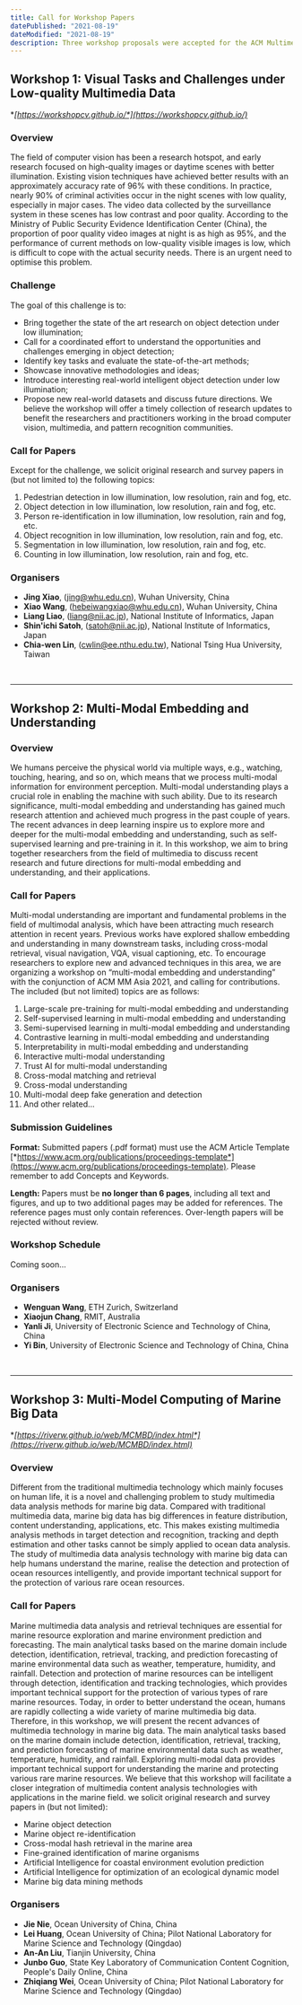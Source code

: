 ```yaml
---
title: Call for Workshop Papers
datePublished: "2021-08-19"
dateModified: "2021-08-19"
description: Three workshop proposals were accepted for the ACM Multimedia Asia 2021 edition.
---
```


## Workshop 1: Visual Tasks and Challenges under Low-quality Multimedia Data

**[*https://workshopcv.github.io/*](https://workshopcv.github.io/)**

### Overview

The field of computer vision has been a research hotspot, and early research focused on high-quality images or daytime scenes with better illumination. Existing vision techniques have achieved better results with an approximately accuracy rate of 96% with these conditions. In practice, nearly 90% of criminal activities occur in the night scenes with low quality, especially in major cases. The video data collected by the surveillance system in these scenes has low contrast and poor quality. According to the Ministry of Public Security Evidence Identification Center (China), the proportion of poor quality video images at night is as high as 95%, and the performance of current methods on low-quality visible images is low, which is difficult to cope with the actual security needs. There is an urgent need to optimise this problem. 

### Challenge

The goal of this challenge is to:

- Bring together the state of the art research on object detection under low illumination;
- Call for a coordinated effort to understand the opportunities and challenges emerging in object detection;
- Identify key tasks and evaluate the state-of-the-art methods;
- Showcase innovative methodologies and ideas;
- Introduce interesting real-world intelligent object detection under low illumination;
- Propose new real-world datasets and discuss future directions. We believe the workshop will offer a timely collection of research updates to benefit the researchers and practitioners working in the broad computer vision, multimedia, and pattern recognition communities.

### Call for Papers

Except for the challenge, we solicit original research and survey papers in (but not limited to) the following topics:
1) Pedestrian detection in low illumination, low resolution, rain and fog, etc.
2) Object detection in low illumination, low resolution, rain and fog, etc.
3) Person re-identification in low illumination, low resolution, rain and fog, etc.
4) Object recognition in low illumination, low resolution, rain and fog, etc.
5) Segmentation in low illumination, low resolution, rain and fog, etc.
6) Counting in low illumination, low resolution, rain and fog, etc.

<!-- ### Important Dates

-	Release of Training Date: **10 August, 2021**.
-	Release of Validation Date:	**10 September, 2021**.
-	Release of Test Date: **24 September, 2021**.
-	Result Submission Close: **8 October, 2021**.
-	Workshop Paper Submission: **18 October, 2021**.
-	Workshop Notification: **1 November, 2021**. -->

### Organisers
- **Jing Xiao**, ([jing@whu.edu.cn](mailto:jing@whu.edu.cn)), Wuhan University, China 
- **Xiao Wang**, ([hebeiwangxiao@whu.edu.cn](mailto:hebeiwangxiao@whu.edu.cn)), Wuhan University, China 
- **Liang Liao**, ([liang@nii.ac.jp](mailto:liang@nii.ac.jp)), National Institute of Informatics, Japan 
- **Shin'ichi Satoh**, ([satoh@nii.ac.jp](mailto:satoh@nii.ac.jp)), National Institute of Informatics, Japan 
- **Chia-wen Lin**, ([cwlin@ee.nthu.edu.tw](mailto:cwlin@ee.nthu.edu.tw)), National Tsing Hua University, Taiwan 

&nbsp;
***

## Workshop 2: Multi-Modal Embedding and Understanding 

### Overview
We humans perceive the physical world via multiple ways, e.g., watching, touching, hearing, and so on, which means that we process multi-modal information for environment perception. Multi-modal understanding plays a crucial role in enabling the machine with such ability. Due to its research significance, multi-modal embedding and understanding has gained much research attention and achieved much progress in the past couple of years. The recent advances in deep learning inspire us to explore more and deeper for the multi-modal embedding and understanding, such as self-supervised learning and pre-training in it. In this workshop, we aim to bring together researchers from the field of multimedia to discuss recent research and future directions for multi-modal embedding and understanding, and their applications.

### Call for Papers

Multi-modal understanding are important and fundamental problems in the field of multimodal analysis, which have been attracting much research attention in recent years. Previous works have explored shallow embedding and understanding in many downstream tasks, including cross-modal retrieval, visual navigation, VQA, visual captioning, etc. To encourage researchers to explore new and advanced techniques in this area, we are organizing a workshop on “multi-modal embedding and understanding” with the conjunction of ACM MM Asia 2021, and calling for contributions. The included (but not limited) topics are as follows:
1)	 Large-scale pre-training for multi-modal embedding and understanding
2)	 Self-supervised learning in multi-modal embedding and understanding
3)	 Semi-supervised learning in multi-modal embedding and understanding
4)	 Contrastive learning in multi-modal embedding and understanding
5)	 Interpretability in multi-modal embedding and understanding
6) 	 Interactive multi-modal understanding
7)	 Trust AI for multi-modal understanding
8)	 Cross-modal matching and retrieval
9)	 Cross-modal understanding
10)  Multi-modal deep fake generation and detection
11)	 And other related...

### Submission Guidelines
**Format:** Submitted papers (.pdf format) must use the ACM Article Template [*https://www.acm.org/publications/proceedings-template*](https://www.acm.org/publications/proceedings-template). Please remember to add Concepts and Keywords.

**Length:** Papers must be **no longer than 6 pages**, including all text and figures, and up to two additional pages may be added for references. The reference pages must only contain references. Over-length papers will be rejected without review.

### Workshop Schedule
Coming soon...

<!-- ### Important dates
- Paper Submission Deadline: **13 October, 2021**.
- Notifications of Acceptance: **3 November, 2021**.
- Camera-ready Submission: **10 November, 2021**. -->

### Organisers
- **Wenguan Wang**, ETH Zurich, Switzerland
- **Xiaojun Chang**, RMIT, Australia
- **Yanli Ji**, University of Electronic Science and Technology of China, China
- **Yi Bin**, University of Electronic Science and Technology of China, China

&nbsp;
***
## Workshop 3: Multi-Model Computing of Marine Big Data


**[*https://riverw.github.io/web/MCMBD/index.html*](https://riverw.github.io/web/MCMBD/index.html)**

### Overview
Different from the traditional multimedia technology which mainly focuses on human life, it is a novel and challenging problem to study multimedia data analysis methods for marine big data. Compared with traditional multimedia data, marine big data has big differences in feature distribution, content understanding, applications, etc. This makes existing multimedia analysis methods in target detection and recognition, tracking and depth estimation and other tasks cannot be simply applied to ocean data analysis. The study of multimedia data analysis technology with marine big data can help humans understand the marine, realise the detection and protection of ocean resources intelligently, and provide important technical support for the protection of various rare ocean resources. 

### Call for Papers
Marine multimedia data analysis and retrieval techniques are essential for marine resource exploration and marine environment prediction and forecasting. The main analytical tasks based on the marine domain include detection, identification, retrieval, tracking, and prediction forecasting of marine environmental data such as weather, temperature, humidity, and rainfall. Detection and protection of marine resources can be intelligent through detection, identification and tracking technologies, which provides important technical support for the protection of various types of rare marine resources. Today, in order to better understand the ocean, humans are rapidly collecting a wide variety of marine multimedia big data. Therefore, in this workshop, we will present the recent advances of multimedia technology in marine big data. The main analytical tasks based on the marine domain include detection, identification, retrieval, tracking, and prediction forecasting of marine environmental data such as weather, temperature, humidity, and rainfall. Exploring multi-modal data provides important technical support for understanding the marine and protecting various rare marine resources. We believe that this workshop will facilitate a closer integration of multimedia content analysis technologies with applications in the marine field. we solicit original research and survey papers in (but not limited):

-   Marine object detection
-   Marine object re-identification
-   Cross-modal hash retrieval in the marine area
-   Fine-grained identification of marine organisms
-   Artificial Intelligence for coastal environment evolution prediction
-   Artificial Intelligence for optimization of an ecological dynamic model
-   Marine big data mining methods

<!-- ### Important Dates

-   Submission Deadline: **15 October, 2021**.
-   Notifications of Acceptance: **15 November, 2021**.
-   Camera-ready Submission: **20 November, 2021**. -->

### Organisers
- **Jie Nie**, Ocean University of China, China
- **Lei Huang**, Ocean University of China; Pilot National Laboratory for Marine Science and Technology (Qingdao)
- **An-An Liu**, Tianjin University, China
- **Junbo Guo**, State Key Laboratory of Communication Content Cognition, People's Daily Online, China
- **Zhiqiang Wei**, Ocean University of China; Pilot National Laboratory for Marine Science and Technology (Qingdao)
